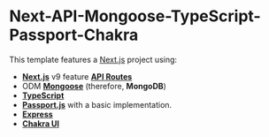 # Next-API-Mongoose-TypeScript-Passport-Chakra

This template features a [Next.js](https://nextjs.org/) project using:

- [**Next.js**](https://nextjs.org/) v9 feature [**API Routes**](https://nextjs.org/blog/next-9#api-routes)
- ODM [**Mongoose**](https://mongoosejs.com/) (therefore, **MongoDB**)
- [**TypeScript**](https://typescriptlang.org)
- [**Passport.js**](http://www.passportjs.org/) with a basic implementation.
- [**Express**](https://expressjs.com/)
- [**Chakra UI**](https://chakra-ui.com/)
